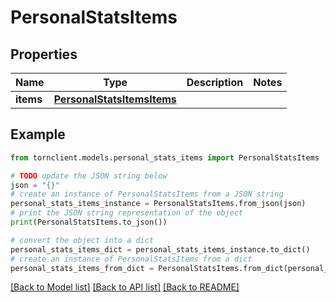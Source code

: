 # PersonalStatsItems


## Properties

Name | Type | Description | Notes
------------ | ------------- | ------------- | -------------
**items** | [**PersonalStatsItemsItems**](PersonalStatsItemsItems.md) |  | 

## Example

```python
from tornclient.models.personal_stats_items import PersonalStatsItems

# TODO update the JSON string below
json = "{}"
# create an instance of PersonalStatsItems from a JSON string
personal_stats_items_instance = PersonalStatsItems.from_json(json)
# print the JSON string representation of the object
print(PersonalStatsItems.to_json())

# convert the object into a dict
personal_stats_items_dict = personal_stats_items_instance.to_dict()
# create an instance of PersonalStatsItems from a dict
personal_stats_items_from_dict = PersonalStatsItems.from_dict(personal_stats_items_dict)
```
[[Back to Model list]](../README.md#documentation-for-models) [[Back to API list]](../README.md#documentation-for-api-endpoints) [[Back to README]](../README.md)


